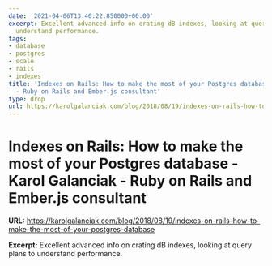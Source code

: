 ```yaml
---
date: '2021-04-06T13:40:22.850000+00:00'
excerpt: Excellent advanced info on crating dB indexes, looking at query plans to
  understand performance.
tags:
- database
- postgres
- scale
- rails
- indexes
title: 'Indexes on Rails: How to make the most of your Postgres database - Karol Galanciak
  - Ruby on Rails and Ember.js consultant'
type: drop
url: https://karolgalanciak.com/blog/2018/08/19/indexes-on-rails-how-to-make-the-most-of-your-postgres-database
---
```


# Indexes on Rails: How to make the most of your Postgres database - Karol Galanciak - Ruby on Rails and Ember.js consultant

**URL:** https://karolgalanciak.com/blog/2018/08/19/indexes-on-rails-how-to-make-the-most-of-your-postgres-database

**Excerpt:** Excellent advanced info on crating dB indexes, looking at query plans to understand performance.
